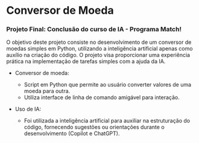 # Conversor de Moeda

### Projeto Final: Conclusão do curso de IA - Programa Match!

O objetivo deste projeto consiste no desenvolvimento de um conversor de moedas simples em Python, utilizando a inteligência artificial apenas como auxílio na criação do código. O projeto visa proporcionar uma experiência prática na implementação de tarefas simples com a ajuda da IA.  
                     
- Conversor de moeda:
  - Script em Python que permite ao usuário converter valores de uma moeda para outra. 
  - Utiliza interface de linha de comando amigável para interação.  

- Uso de IA:
  - Foi utilizada a inteligência artificial para auxiliar na estruturação do código, fornecendo sugestões ou orientações durante o desenvolvimento (Copilot e ChatGPT).

